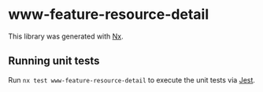 # www-feature-resource-detail

This library was generated with [Nx](https://nx.dev).

## Running unit tests

Run `nx test www-feature-resource-detail` to execute the unit tests via [Jest](https://jestjs.io).

